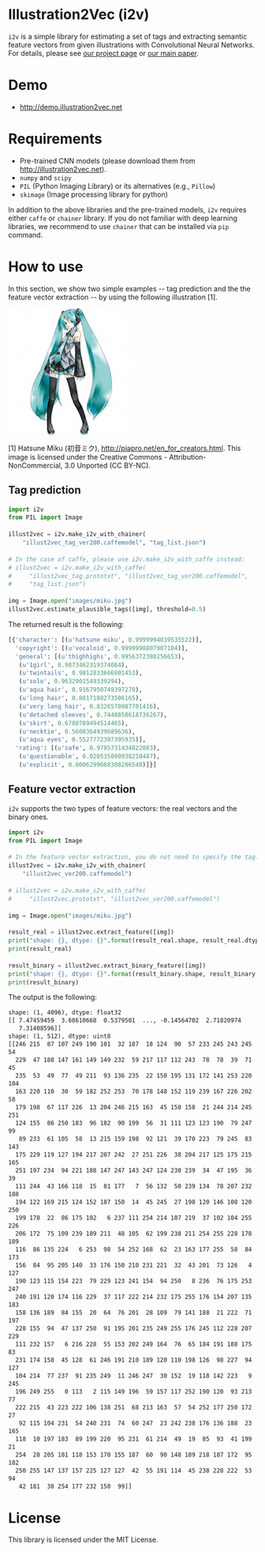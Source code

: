 # Illustration2Vec (i2v)

``i2v`` is a simple library for estimating a set of tags and extracting
semantic feature vectors from given illustrations with Convolutional Neural
Networks. For details, please see
[our project page](http://illustration2vec.net) or
[our main paper](http://illustration2vec.net/papers/illustration2vec-main.pdf).

# Demo

* http://demo.illustration2vec.net

# Requirements

* Pre-trained CNN models (please download them from http://illustration2vec.net).
* ``numpy`` and ``scipy``
* ``PIL`` (Python Imaging Library) or its alternatives (e.g., ``Pillow``) 
* ``skimage`` (Image processing library for python)

In addition to the above libraries and the pre-trained models, `i2v` requires
either ``caffe`` or ``chainer`` library. If you do not familiar with deep
learning libraries, we recommend to use ``chainer`` that can be installed
via ``pip`` command.

# How to use

In this section, we show two simple examples -- tag prediction and the the
feature vector extraction -- by using the following illustration [1].

![slide](images/miku.jpg)

[1] Hatsune Miku (初音ミク), http://piapro.net/en_for_creators.html.
This image is licensed under the Creative Commons - Attribution-NonCommercial,
3.0 Unported (CC BY-NC).

## Tag prediction
```python
import i2v
from PIL import Image

illust2vec = i2v.make_i2v_with_chainer(
    "illust2vec_tag_ver200.caffemodel", "tag_list.json")

# In the case of caffe, please use i2v.make_i2v_with_caffe instead:
# illust2vec = i2v.make_i2v_with_caffe(
#     "illust2vec_tag.prototxt", "illust2vec_tag_ver200.caffemodel",
#     "tag_list.json")

img = Image.open("images/miku.jpg")
illust2vec.estimate_plausible_tags([img], threshold=0.5)
```
The returned result is the following:
```python
[{'character': [(u'hatsune miku', 0.9999994039535522)],
  'copyright': [(u'vocaloid', 0.9999998807907104)],
  'general': [(u'thighhighs', 0.9956372380256653),
   (u'1girl', 0.9873462319374084),
   (u'twintails', 0.9812833666801453),
   (u'solo', 0.9632901549339294),
   (u'aqua hair', 0.9167950749397278),
   (u'long hair', 0.8817108273506165),
   (u'very long hair', 0.8326570987701416),
   (u'detached sleeves', 0.7448858618736267),
   (u'skirt', 0.6780789494514465),
   (u'necktie', 0.5608364939689636),
   (u'aqua eyes', 0.5527772307395935)],
  'rating': [(u'safe', 0.9785731434822083),
   (u'questionable', 0.020535090938210487),
   (u'explicit', 0.0006299660308286548)]}]
```

## Feature vector extraction

``i2v`` supports the two types of feature vectors: the real vectors and the binary ones.
```python
import i2v
from PIL import Image

# In the feature vector extraction, you do not need to specify the tag.
illust2vec = i2v.make_i2v_with_chainer(
    "illust2vec_ver200.caffemodel")

# illust2vec = i2v.make_i2v_with_caffe(
#     "illust2vec.prototxt", "illust2vec_ver200.caffemodel")

img = Image.open("images/miku.jpg")

result_real = illust2vec.extract_feature([img])
print("shape: {}, dtype: {}".format(result_real.shape, result_real.dtype))
print(result_real)

result_binary = illust2vec.extract_binary_feature([img])
print("shape: {}, dtype: {}".format(result_binary.shape, result_binary.dtype))
print(result_binary)
```
The output is the following:
```
shape: (1, 4096), dtype: float32
[[ 7.47459459  3.68610668  0.5379501  ..., -0.14564702  2.71820974
   7.31408596]]
shape: (1, 512), dtype: uint8
[[246 215  87 107 249 190 101  32 187  18 124  90  57 233 245 243 245  54
  229  47 188 147 161 149 149 232  59 217 117 112 243  78  78  39  71  45
  235  53  49  77  49 211  93 136 235  22 150 195 131 172 141 253 220 104
  163 220 110  30  59 182 252 253  70 178 148 152 119 239 167 226 202  58
  179 198  67 117 226  13 204 246 215 163  45 150 158  21 244 214 245 251
  124 155  86 250 183  96 182  90 199  56  31 111 123 123 190  79 247  99
   89 233  61 105  58  13 215 159 198  92 121  39 170 223  79 245  83 143
  175 229 119 127 194 217 207 242  27 251 226  38 204 217 125 175 215 165
  251 197 234  94 221 188 147 247 143 247 124 230 239  34  47 195  36  39
  111 244  43 166 118  15  81 177   7  56 132  50 239 134  78 207 232 188
  194 122 169 215 124 152 187 150  14  45 245  27 198 120 146 108 120 250
  199 178  22  86 175 102   6 237 111 254 214 107 219  37 102 104 255 226
  206 172  75 109 239 189 211  48 105  62 199 238 211 254 255 228 178 189
  116  86 135 224   6 253  98  54 252 168  62  23 163 177 255  58  84 173
  156  84  95 205 140  33 176 150 210 231 221  32  43 201  73 126   4 127
  190 123 115 154 223  79 229 123 241 154  94 250   8 236  76 175 253 247
  240 191 120 174 116 229  37 117 222 214 232 175 255 176 154 207 135 183
  158 136 189  84 155  20  64  76 201  28 109  79 141 188  21 222  71 197
  228 155  94  47 137 250  91 195 201 235 249 255 176 245 112 228 207 229
  111 232 157   6 216 228  55 153 202 249 164  76  65 184 191 188 175  83
  231 174 158  45 128  61 246 191 210 189 120 110 198 126  98 227  94 127
  104 214  77 237  91 235 249  11 246 247  30 152  19 118 142 223   9 245
  196 249 255   0 113   2 115 149 196  59 157 117 252 190 120  93 213  77
  222 215  43 223 222 106 138 251  68 213 163  57  54 252 177 250 172  27
   92 115 104 231  54 240 231  74  60 247  23 242 238 176 136 188  23 165
  118  10 197 183  89 199 220  95 231  61 214  49  19  85  93  41 199  21
  254  28 205 181 118 153 170 155 187  60  90 148 189 218 187 172  95 182
  250 255 147 137 157 225 127 127  42  55 191 114  45 238 228 222  53  94
   42 181  38 254 177 232 150  99]]
```

# License
This library is licensed under the MIT License.
